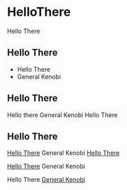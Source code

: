 # HelloThere

Hello There

## Hello There

- Hello There
- General Kenobi

## Hello There

Hello there General Kenobi Hello There

## Hello There

[Hello There](https://opensource.org/licenses/MIT) General Kenobi [Hello There](https://i.imgur.com/loZd5f5.gif)

[Hello There](https://media.giphy.com/media/xTiIzJSKB4l7xTouE8/giphy.gif) General Kenobi

Hello There [General Kenobi](https://c1.staticflickr.com/1/579/20986040549_4739868c5d_b.jpg)
